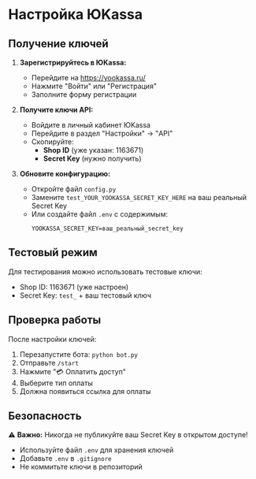 # Настройка ЮKassa

## Получение ключей

1. **Зарегистрируйтесь в ЮKassa:**
   - Перейдите на https://yookassa.ru/
   - Нажмите "Войти" или "Регистрация"
   - Заполните форму регистрации

2. **Получите ключи API:**
   - Войдите в личный кабинет ЮKassa
   - Перейдите в раздел "Настройки" → "API"
   - Скопируйте:
     - **Shop ID** (уже указан: 1163671)
     - **Secret Key** (нужно получить)

3. **Обновите конфигурацию:**
   - Откройте файл `config.py`
   - Замените `test_YOUR_YOOKASSA_SECRET_KEY_HERE` на ваш реальный Secret Key
   - Или создайте файл `.env` с содержимым:
     ```
     YOOKASSA_SECRET_KEY=ваш_реальный_secret_key
     ```

## Тестовый режим

Для тестирования можно использовать тестовые ключи:
- Shop ID: 1163671 (уже настроен)
- Secret Key: `test_` + ваш тестовый ключ

## Проверка работы

После настройки ключей:
1. Перезапустите бота: `python bot.py`
2. Отправьте `/start`
3. Нажмите "💳 Оплатить доступ"
4. Выберите тип оплаты
5. Должна появиться ссылка для оплаты

## Безопасность

⚠️ **Важно:** Никогда не публикуйте ваш Secret Key в открытом доступе!
- Используйте файл `.env` для хранения ключей
- Добавьте `.env` в `.gitignore`
- Не коммитьте ключи в репозиторий

